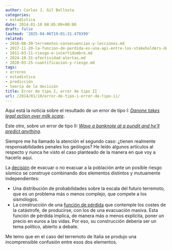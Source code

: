 ```yaml
---
author: Carlos J. Gil Bellosta
categories:
- estadística
date: 2014-01-10 08:05:09+00:00
draft: false
lastmod: '2025-04-06T19:01:31.479399'
related:
- 2016-08-30-terremotos-consecuencias-y-lecciones.md
- 2017-11-20-la-funcion-de-perdida-es-una-api-entre-los-stakeholders-de-un-analisis-estadistico.md
- 2011-03-11-riesgo-e-incertidumbre.md
- 2024-10-31-efectividad-alertas.md
- 2020-03-25-cuantificacion-y-riesgo.md
tags:
- errores
- estadística
- predicción
- teoría de la decisión
title: Error de tipo I, error de tipo II
url: /2014/01/10/error-de-tipo-i-error-de-tipo-ii/
---
```


Aquí está la noticia sobre el resultado de un error de tipo I: [_Danone takes legal action over milk scare_](http://www.ft.com/cms/s/0/9dc84772-78b4-11e3-831c-00144feabdc0.html).

Este otro, sobre un error de tipo II: [_Wave a banknote at a pundit and he'll predict anything_](http://www.theguardian.com/commentisfree/2012/oct/25/italy-earthquake-laquila-banknote-predict).

Siempre me ha llamado la atención el segundo caso: ¿tienen realmente responsabilidades penales los geólogos? He leído algunos artículos al respecto y nunca he visto el caso planteado de la manera en que voy a hacerlo aquí.

La [decisión](http://en.wikipedia.org/wiki/Decision_theory) de evacuar o no evacuar a la población ante un posible riesgo sísmico se construye combinando dos elementos distintos y mutuamente independientes:

* Una distribución de probabilidades sobre la escala del futuro terremoto, que es un problema más o menos complejo, que compete a los sismólogos.
* La construcción de una [función de pérdida](http://en.wikipedia.org/wiki/Loss_function) que contemple los costes de la catástrofe, de producirse, con los de una evacuación masiva. Esta función de pérdida implica, de manera más o menos explícita, poner un precio en euros a las vidas. Por eso, su construcción debería ser un tema político, abierto a debate.

Me temo que en el caso del terremoto de Italia se produjo una incomprensible confusión entre esos dos elementos.